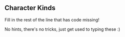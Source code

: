 ﻿## Character Kinds

Fill in the rest of the line that has code missing!

No hints, there's no tricks, just get used to typing these :)
